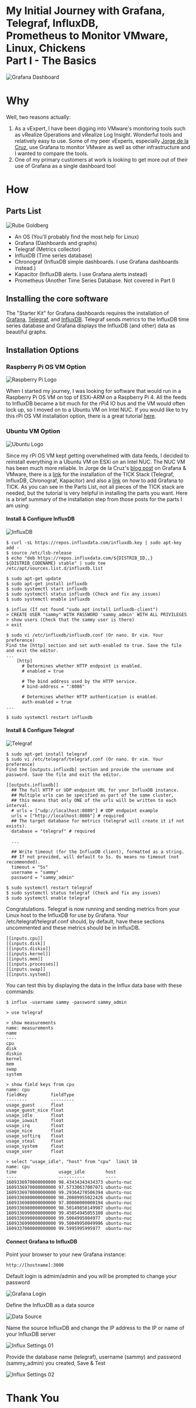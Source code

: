 # My Initial Journey with Grafana, Telegraf, InfluxDB, <br> Prometheus to Monitor VMware, Linux, Chickens <br> Part I - The Basics
![Grafana Dashboard](https://github.com/DennisFaucher/grafana101/blob/main/images/Grafana%20-%203%20Streams%20-%20Dodge.jpg)

# Why

Well, two reasons actually:
1. As a vExpert, I have been digging into VMware's monitoring tools such as vRealize Operations and vRealize Log Insight. Wonderful tools and relatively easy to use. Some of my peer vExperts, especially [Jorge de la Cruz](https://jorgedelacruz.uk/), use Grafana to monitor VMware as well as other infrastructure and I wanted to compare the tools.
2. One of my primary customers at work is looking to get more out of their use of Grafana as a single dashboard tool

# How

## Parts List
![Rube Goldberg](https://github.com/DennisFaucher/grafana101/blob/main/images/Rube_Goldberg's__Self-Operating_Napkin__(cropped).gif)

* An OS (You'll probably find the most help for Linux)
* Grafana (Dashboards and graphs)
* Telegraf (Metrics collector)
* InfluxDB (Time series database)
* Chronograf (InfluxDB simple dashboards. I use Grafana dashboards instead.)
* Kapacitor (InfluxDB alerts. I use Grafana alerts instead)
* Prometheus (Another Time Series Database. Not covered in Part I)

## Installing the core software
The "Starter Kit" for Grafana dashboards requires the installation of [Grafana](https://grafana.com/oss/grafana/), [Telegraf](https://www.influxdata.com/time-series-platform/telegraf/), and [InfluxDB](https://www.influxdata.com/). Telegraf sends metrics to the InfluxDB time series database and Grafana displays the InfluxDB (and other) data as beautiful graphs.

## Installation Options
### Raspberry Pi OS VM Option
![Raspberry Pi Logo](https://github.com/DennisFaucher/grafana101/blob/main/images/rPi-160W.jpeg)

When I started my journey, I was looking for software that would run in a Raspberry Pi OS VM on top of ESXi-ARM on a Raspberry Pi 4. All the feeds to InfluxDB became a bit much for the rPi4 IO bus and the VM would often lock up, so I moved on to a Ubuntu VM on Intel NUC. If you would like to try this rPi OS VM installation option, there is a great tutorial [here](https://nwmichl.net/2020/07/14/telegraf-influxdb-grafana-on-raspberrypi-from-scratch/). 

### Ubuntu VM Option
![Ubuntu Logo](https://github.com/DennisFaucher/grafana101/blob/main/images/Ubuntu160.png)

Since my rPi OS VM kept getting overwhelmed with data feeds, I decided to reinstall everything in a Ubuntu VM on ESXi on an Intel NUC. The NUC VM has been much more reliable. In Jorge de la Cruz's [blog post](https://jorgedelacruz.uk/2018/10/01/looking-for-the-perfect-dashboard-influxdb-telegraf-and-grafana-part-xii-native-telegraf-plugin-for-vsphere/) on Grafana & VMware, there is a [link](https://www.digitalocean.com/community/tutorials/how-to-monitor-system-metrics-with-the-tick-stack-on-ubuntu-16-04) for the installation of the TICK Stack (Telegraf, InfluxDB, Chronograf, Kapacitor) and also a [link](http://docs.grafana.org/installation/) on how to add Grafana to TICK. As you can see in the Parts List, not all pieces of the TICK stack are needed, but the tutorial is very helpful in installing the parts you want. Here is a brief summary of the installation step from those posts for the parts I am using:

#### Install & Configure InfluxDB
![InfluxDB](https://github.com/DennisFaucher/grafana101/blob/main/images/InfluxDB.png)

````[bash]
$ curl -sL https://repos.influxdata.com/influxdb.key | sudo apt-key add -
$ source /etc/lsb-release
$ echo "deb https://repos.influxdata.com/${DISTRIB_ID,,} ${DISTRIB_CODENAME} stable" | sudo tee /etc/apt/sources.list.d/influxdb.list

$ sudo apt-get update
$ sudo apt-get install influxdb
$ sudo systemctl start influxdb
$ sudo systemctl status influxdb (Check and fix any issues)
$ sudo systemctl enable influxdb

$ influx (If not found "sudo apt install influxdb-client")
> CREATE USER "sammy" WITH PASSWORD 'sammy_admin' WITH ALL PRIVILEGES
> show users (Check that the sammy user is there)
> exit

$ sudo vi /etc/influxdb/influxdb.conf (Or nano. Or vim. Your preference)
Find the [http] section and set auth-enabled to true. Save the file and exit the editor.
...
    [http]
      # Determines whether HTTP endpoint is enabled.
      # enabled = true

      # The bind address used by the HTTP service.
      # bind-address = ":8086"

      # Determines whether HTTP authentication is enabled.
      auth-enabled = true
...

$ sudo systemctl restart influxdb

````

#### Install & Configure Telegraf
![Telegraf](https://github.com/DennisFaucher/grafana101/blob/main/images/telegraf.png)

````[bash]
$ sudo apt-get install telegraf
$ sudo vi /etc/telegraf/telegraf.conf (Or nano. Or vim. Your preference)
Find the [outputs.influxdb] section and provide the username and password. Save the file and exit the editor.

[[outputs.influxdb]]
  ## The full HTTP or UDP endpoint URL for your InfluxDB instance.
  ## Multiple urls can be specified as part of the same cluster,
  ## this means that only ONE of the urls will be written to each interval.
  # urls = ["udp://localhost:8089"] # UDP endpoint example
  urls = ["http://localhost:8086"] # required
  ## The target database for metrics (telegraf will create it if not exists).
  database = "telegraf" # required

  ...

  ## Write timeout (for the InfluxDB client), formatted as a string.
  ## If not provided, will default to 5s. 0s means no timeout (not recommended).
  timeout = "5s"
  username = "sammy"
  password = "sammy_admin"
  
$ sudo systemctl restart telegraf
$ sudo systemctl status telegraf (Check and fix any issues)
$ sudo systemctl enable telegraf
````

Congratulations. Telegraf is now running and sending metrics from your Linux host to the InfluxDB for use by Grafana.
Your /etc/telegraf/telegraf.conf should, by default, have these sections uncommented and these metrics should be in InfluxDB.

````[bash]
[[inputs.cpu]]
[[inputs.disk]]
[[inputs.diskio]]
[[inputs.kernel]]
[[inputs.mem]]
[[inputs.processes]]
[[inputs.swap]]
[[inputs.system]]
````

You can test this by displaying the data in the Influx data base with these commands:

````[bash]
$ influx -username sammy -password sammy_admin

> use telegraf

> show measurements
name: measurements
name
----
cpu
disk
diskio
kernel
mem
swap
system

> show field keys from cpu
name: cpu
fieldKey         fieldType
--------         ---------
usage_guest      float
usage_guest_nice float
usage_idle       float
usage_iowait     float
usage_irq        float
usage_nice       float
usage_softirq    float
usage_steal      float
usage_system     float
usage_user       float

> select "usage_idle", "host" from "cpu"  limit 10
name: cpu
time                usage_idle        host
----                ----------        ----
1609336970000000000 98.43434343434373 ubuntu-nuc
1609336970000000000 97.57330637007071 ubuntu-nuc
1609336970000000000 99.29364278506394 ubuntu-nuc
1609336980000000000 98.20089955022426 ubuntu-nuc
1609336980000000000 97.80000000000194 ubuntu-nuc
1609336980000000000 98.50149850149987 ubuntu-nuc
1609336990000000000 99.45054945055108 ubuntu-nuc
1609336990000000000 99.5004995004977  ubuntu-nuc
1609336990000000000 99.50049950049996 ubuntu-nuc
1609337000000000000 99.5995995995977  ubuntu-nuc
````

#### Connect Grafana to InfluxDB

Point your browser to your new Grafana instance: 
````[bash]
http://[hostname]:3000
````

Default login is admim/admin and you will be prompted to change your password

![Grafana Login](https://github.com/DennisFaucher/grafana101/blob/main/images/GrafanaMain.png)

Define the InfluxDB as a data source

![Data Source](https://github.com/DennisFaucher/grafana101/blob/main/images/Data%20Source.png)

Name the source InfluxDB and change the IP address to the IP or name of your InfluxDB server

![Influx Settings 01](https://github.com/DennisFaucher/grafana101/blob/main/images/Influx%20Settings%2001.png)

Provide the database name (telegraf), username (sammy) and password (sammy_admin) you created, Save & Test

![Influx Settings 02](https://github.com/DennisFaucher/grafana101/blob/main/images/Influx%20Settings%2002.png)



# Thank You
